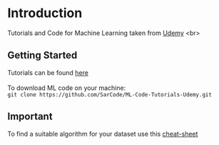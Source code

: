 # Introduction

Tutorials and Code for Machine Learning taken from [Udemy]([https://www.udemy.com/join/login-popup/?next=/machinelearning/learn/#content](https://www.udemy.com/join/login-popup/?next=/machinelearning/learn/#content))
<br>
## Getting Started

Tutorials can be found [here](https://drive.google.com/drive/folders/1Wbg45r77h8ESYsxOehHxUMmTAO3-hNoE?usp=sharing)
<br>
<br>
To download ML code on your machine:
<br>
`git clone https://github.com/SarCode/ML-Code-Tutorials-Udemy.git`
<br>

## Important

To find a suitable algorithm for your dataset use this [cheat-sheet](https://github.com/SarCode/ML-Code-Tutorials-Udemy/blob/master/ml_map.webp?raw=true)
